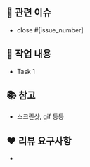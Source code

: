 ## 📌 관련 이슈

- close #[issue_number]

## 📝 작업 내용

- Task 1

## 📚 참고

- 스크린샷, gif 등등

## ❤️ 리뷰 요구사항

- 

